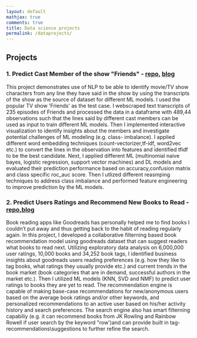 ```yaml
---
layout: default
mathjax: true
comments: true
title: Data science projects
permalink: /dataprojects/
---
```


## Projects

### 1. Predict Cast Member of the show "Friends" - [repo,](https://github.com/shamafarabi/Predicting-Cast-Member-of-the-TV-show-Friends-using-NLP) [blog](https://github.com/shamafarabi/Predicting-Cast-Member-of-the-TV-show-Friends-using-NLP/blob/master/Project%20Report.ipynb)

This project demonstrates use of NLP to be able to identify movie/TV show characters from any line they have said in the show by using the transcripts of the show as the source of dataset for different ML models. I used the popular TV show 'Friends' as the test case. I webscraped text transcripts of 235 episodes of Friends and processed the data in a dataframe with 489,44 observations such that the lines said by different cast members can be used as input to train different ML models. Then I implemented interactive visualization to identify insights about the members and investigate potential challenges of ML modeling (e.g. class- imbalance). I applied different word embedding techniques (count-vectorizer,tf-idf, word2vec etc.) to convert the lines in the observation into features and identified tfidf to be the best candidate. Next, I applied different ML (multinomial naive bayes, logistic regression, support vector machines) and DL models and evaluated their prediction performance based on accuracy,confusion matrix and class specific roc_auc score. Then I utlized different reasmping techniques to address class imbalance and performed feature engineering to improve prediction by the ML models.

### 2. Predict Users Ratings and Recommend New Books to Read - [repo,](Book_Recommendation_Engine)[blog](https://nbviewer.jupyter.org/github/shamafarabi/Capstone_1_Book_Recommendation/blob/master/Milestone%20Report/Milestone%20Report.ipynb)
Book reading apps like Goodreads has personally helped me to find books I couldn’t put away and thus getting back to the habit of reading regularly again. In this project, I developed a collaborative filterning based book recommendation model using goodreads dataset that can suggest readers what books to read next. Utilizing exploratory data analysis on  6,000,000 user ratings, 10,000 books and 34,252 book tags, I identified business insights  about goodreads users reading preferences (e.g. how they like to tag books, what ratings they usually provide etc.) and current trends in the book market (book categories that are in demand, successful authors in the market etc.). Then I utilized ML models (KNN, SVD and NMF) to predict user ratings to books they are yet to read. The recommendation engine is capable of making base-case recommendations for new/anonymous users based on the average book ratings and/or other keywords, and personalized recommendations to an active user based on his/her activity history and search preferences. The search engine also has smart filterning capabiliy (e.g. it can recommend books from JK Rowling and Rainbow Rowell if user search by the keyword "row')and can provide built in tag-recommendations\suggestions to further refine the search.






